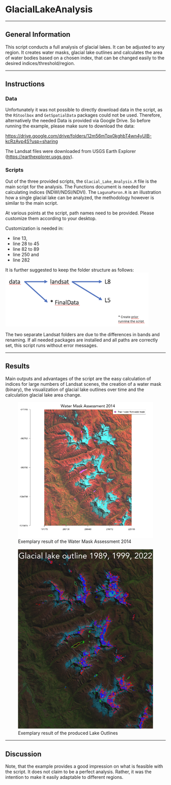 # GlacialLakeAnalysis
*** 
## General Information
This script conducts a full analysis of glacial lakes. 
It can be adjusted to any region.
It creates water masks, glacial lake outlines and calculates the area of water bodies based on a chosen index, 
that can be changed easily to the desired indices/threshold/region. 

*** 
## Instructions

### Data
Unfortunately it was not possible to directly download data in the script, as the ```RStoolbox``` and ```GetSpatialData``` packages could not be used.
Therefore, alternatively the needed Data is provided via Google Drive.
So before running the example, please make sure to download the data:

https://drive.google.com/drive/folders/12m56mTpx0kghbT4wn4yUlB-kcRzAvp4S?usp=sharing

The Landsat files were downloaded from USGS Earth Explorer (https://earthexplorer.usgs.gov).

### Scripts
Out of the three provided scripts, the ```Glacial_Lake_Analysis.R``` file is the main script for the analysis. The Functions document is needed for calculating indices (NDWI/NDSI/NDVI).
The ```LagunaParon.R``` is an illustration how a single glacial lake can be analyzed, the methodology however is similar to the main script. 

At various points at the script, path names need to be provided.
Please customize them according to your desktop. 

Customization is needed in:
* line 13,
* line 28 to 45
* line 82 to 89 
* line 250 and 
* line 282 

It is further suggested to keep the folder structure as follows:
<img src="https://github.com/lenajaeger9/GlacialLakeAnalysis/blob/main/figures/screenshot.png" alt="suggested folder structure" width="450">

The two separate Landsat folders are due to the differences in bands and renaming.
If all needed packages are installed and all paths are correctly set, this script runs without error messages.

*** 
## Results
Main outputs and advantages of the script are the easy calculation of indices for large numbers of Landsat scenes, the creation of a water mask (binary), the visualization of glacial lake outlines over time and the calculation glacial lake area change.

<figure>
  <img src="https://github.com/lenajaeger9/GlacialLakeAnalysis/blob/main/figures/WaterMaskAssessment2014.png" alt="Water Mask Assessment 2014" width="600">
  <figcaption>Exemplary result of the Water Mask Assessment 2014</figcaption>
</figure>
<figure>
  <img src="https://github.com/lenajaeger9/GlacialLakeAnalysis/blob/main/figures/lake_outlines.png" alt="lake outlines" width="450">
  <figcaption>Exemplary result of the produced Lake Outlines</figcaption>
</figure>

*** 
## Discussion 
Note, that the example provides a good impression on what is feasible with the script. 
It does not claim to be a perfect analysis. Rather, it was the intention to make it easily adaptable to different regions. 
